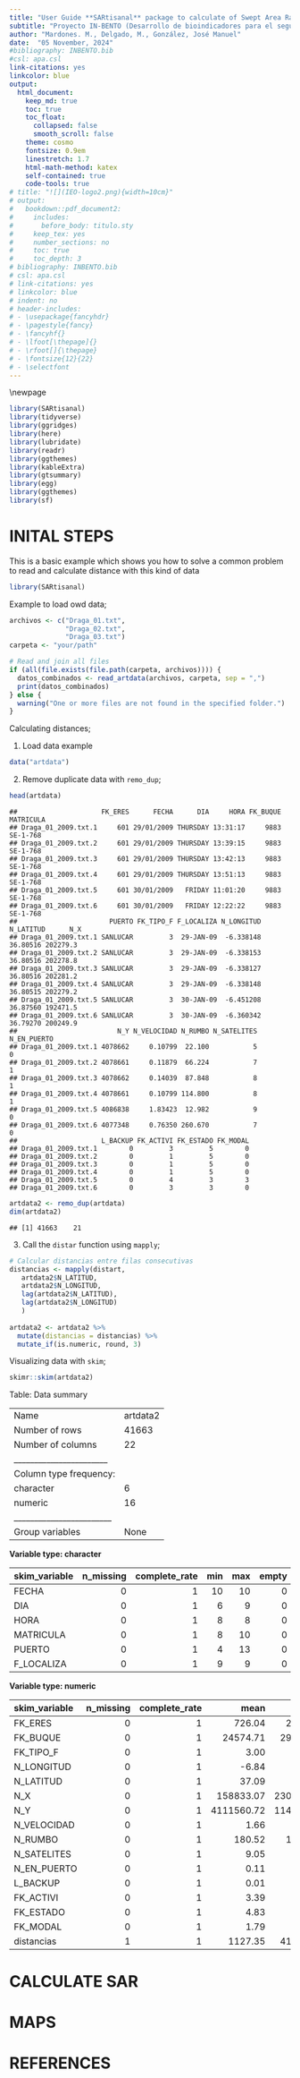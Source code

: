 ```yaml
---
title: "User Guide **SARtisanal** package to calculate of Swept Area Ratio (SAR) in artisanal fisheries context"
subtitle: "Proyecto IN-BENTO (Desarrollo de bioindicadores para el seguimiento de los ecosistemas intermareal y submareal sometidos a explotación marisquera en el litoral de Huelva) (Consejería de Universidad, Investigación e Innovación de la Junta de Andalucía y el Gobierno de España. Financiado por la Unión Europea-NextGeneration EU. MRR)"
author: "Mardones. M., Delgado, M., González, José Manuel"
date:  "05 November, 2024"
#bibliography: INBENTO.bib
#csl: apa.csl
link-citations: yes
linkcolor: blue
output:
  html_document:
    keep_md: true
    toc: true
    toc_float:
      collapsed: false
      smooth_scroll: false
    theme: cosmo
    fontsize: 0.9em
    linestretch: 1.7
    html-math-method: katex
    self-contained: true
    code-tools: true
# title: "![](IEO-logo2.png){width=10cm}"
# output:
#   bookdown::pdf_document2:
#     includes:
#       before_body: titulo.sty
#     keep_tex: yes
#     number_sections: no
#     toc: true
#     toc_depth: 3
# bibliography: INBENTO.bib
# csl: apa.csl
# link-citations: yes
# linkcolor: blue
# indent: no
# header-includes:
# - \usepackage{fancyhdr}
# - \pagestyle{fancy}
# - \fancyhf{}
# - \lfoot[\thepage]{}
# - \rfoot[]{\thepage}
# - \fontsize{12}{22}
# - \selectfont
---
```


\newpage




``` r
library(SARtisanal)
library(tidyverse)
library(ggridges)
library(here)
library(lubridate)
library(readr)
library(ggthemes)
library(kableExtra)
library(gtsummary)
library(egg)
library(ggthemes)
library(sf)
```


# INITAL STEPS

This is a basic example which shows you how to solve a common problem to read and calculate distance with this kind of data


``` r
library(SARtisanal)
```

Example to load owd data;


``` r
archivos <- c("Draga_01.txt", 
              "Draga_02.txt", 
              "Draga_03.txt")
carpeta <- "your/path"

# Read and join all files
if (all(file.exists(file.path(carpeta, archivos)))) {
  datos_combinados <- read_artdata(archivos, carpeta, sep = ",")
  print(datos_combinados)
} else {
  warning("One or more files are not found in the specified folder.")
}
```

Calculating distances;

1. Load data example


``` r
data("artdata")
```


2. Remove duplicate data with `remo_dup`;


``` r
head(artdata)
```

```
##                     FK_ERES      FECHA      DIA     HORA FK_BUQUE MATRICULA
## Draga_01_2009.txt.1     601 29/01/2009 THURSDAY 13:31:17     9883  SE-1-768
## Draga_01_2009.txt.2     601 29/01/2009 THURSDAY 13:39:15     9883  SE-1-768
## Draga_01_2009.txt.3     601 29/01/2009 THURSDAY 13:42:13     9883  SE-1-768
## Draga_01_2009.txt.4     601 29/01/2009 THURSDAY 13:51:13     9883  SE-1-768
## Draga_01_2009.txt.5     601 30/01/2009   FRIDAY 11:01:20     9883  SE-1-768
## Draga_01_2009.txt.6     601 30/01/2009   FRIDAY 12:22:22     9883  SE-1-768
##                       PUERTO FK_TIPO_F F_LOCALIZA N_LONGITUD N_LATITUD      N_X
## Draga_01_2009.txt.1 SANLUCAR         3  29-JAN-09  -6.338148  36.80516 202279.3
## Draga_01_2009.txt.2 SANLUCAR         3  29-JAN-09  -6.338153  36.80516 202278.8
## Draga_01_2009.txt.3 SANLUCAR         3  29-JAN-09  -6.338127  36.80516 202281.2
## Draga_01_2009.txt.4 SANLUCAR         3  29-JAN-09  -6.338148  36.80515 202279.2
## Draga_01_2009.txt.5 SANLUCAR         3  30-JAN-09  -6.451208  36.87560 192471.5
## Draga_01_2009.txt.6 SANLUCAR         3  30-JAN-09  -6.360342  36.79270 200249.9
##                         N_Y N_VELOCIDAD N_RUMBO N_SATELITES N_EN_PUERTO
## Draga_01_2009.txt.1 4078662     0.10799  22.100           5           0
## Draga_01_2009.txt.2 4078661     0.11879  66.224           7           1
## Draga_01_2009.txt.3 4078662     0.14039  87.848           8           1
## Draga_01_2009.txt.4 4078661     0.10799 114.800           8           1
## Draga_01_2009.txt.5 4086838     1.83423  12.982           9           0
## Draga_01_2009.txt.6 4077348     0.76350 260.670           7           0
##                     L_BACKUP FK_ACTIVI FK_ESTADO FK_MODAL
## Draga_01_2009.txt.1        0         3         5        0
## Draga_01_2009.txt.2        0         1         5        0
## Draga_01_2009.txt.3        0         1         5        0
## Draga_01_2009.txt.4        0         1         5        0
## Draga_01_2009.txt.5        0         4         3        3
## Draga_01_2009.txt.6        0         3         3        0
```

``` r
artdata2 <- remo_dup(artdata)
dim(artdata2)
```

```
## [1] 41663    21
```

3. Call the `distar` function using `mapply`;


``` r
# Calcular distancias entre filas consecutivas
distancias <- mapply(distart,
   artdata2$N_LATITUD,
   artdata2$N_LONGITUD,
   lag(artdata2$N_LATITUD),
   lag(artdata2$N_LONGITUD)
   ) 
  
artdata2 <- artdata2 %>%
  mutate(distancias = distancias) %>% 
  mutate_if(is.numeric, round, 3)
```


Visualizing data with `skim`;


``` r
skimr::skim(artdata2)
```


Table: Data summary

|                         |         |
|:------------------------|:--------|
|Name                     |artdata2 |
|Number of rows           |41663    |
|Number of columns        |22       |
|_______________________  |         |
|Column type frequency:   |         |
|character                |6        |
|numeric                  |16       |
|________________________ |         |
|Group variables          |None     |


**Variable type: character**

|skim_variable | n_missing| complete_rate| min| max| empty| n_unique| whitespace|
|:-------------|---------:|-------------:|---:|---:|-----:|--------:|----------:|
|FECHA         |         0|             1|  10|  10|     0|       57|          0|
|DIA           |         0|             1|   6|   9|     0|        7|          0|
|HORA          |         0|             1|   8|   8|     0|    24313|          0|
|MATRICULA     |         0|             1|   8|  10|     0|       84|          0|
|PUERTO        |         0|             1|   4|  13|     0|        7|          0|
|F_LOCALIZA    |         0|             1|   9|   9|     0|       57|          0|


**Variable type: numeric**

|skim_variable | n_missing| complete_rate|       mean|       sd|         p0|        p25|        p50|        p75|       p100|hist  |
|:-------------|---------:|-------------:|----------:|--------:|----------:|----------:|----------:|----------:|----------:|:-----|
|FK_ERES       |         0|             1|     726.04|   250.68|     501.00|     581.00|     630.00|     681.00|    1310.00|▇▁▁▁▂ |
|FK_BUQUE      |         0|             1|   24574.71|  2951.43|    9883.00|   24204.00|   25171.00|   25978.00|   27201.00|▁▁▁▂▇ |
|FK_TIPO_F     |         0|             1|       3.00|     0.00|       3.00|       3.00|       3.00|       3.00|       3.00|▁▁▇▁▁ |
|N_LONGITUD    |         0|             1|      -6.84|     0.26|      -7.41|      -6.87|      -6.82|      -6.69|      -6.34|▃▁▇▆▂ |
|N_LATITUD     |         0|             1|      37.09|     0.10|      36.75|      37.06|      37.11|      37.12|      37.23|▁▁▁▇▃ |
|N_X           |         0|             1|  158833.07| 23071.89|  107650.37|  155969.19|  160927.12|  171739.75|  202389.14|▃▁▇▆▂ |
|N_Y           |         0|             1| 4111560.72| 11492.26| 4072521.42| 4108525.81| 4114135.27| 4115954.07| 4128613.72|▁▁▂▇▃ |
|N_VELOCIDAD   |         0|             1|       1.66|     0.89|       0.10|       1.08|       1.92|       2.22|       5.00|▆▇▇▁▁ |
|N_RUMBO       |         0|             1|     180.52|   101.10|       0.00|     102.62|     157.18|     284.67|     359.99|▅▇▅▃▆ |
|N_SATELITES   |         0|             1|       9.05|     1.14|       4.00|       8.00|       9.00|      10.00|      12.00|▁▁▂▇▁ |
|N_EN_PUERTO   |         0|             1|       0.11|     0.32|       0.00|       0.00|       0.00|       0.00|       1.00|▇▁▁▁▁ |
|L_BACKUP      |         0|             1|       0.01|     0.10|       0.00|       0.00|       0.00|       0.00|       1.00|▇▁▁▁▁ |
|FK_ACTIVI     |         0|             1|       3.39|     0.89|       1.00|       3.00|       4.00|       4.00|       4.00|▁▁▁▅▇ |
|FK_ESTADO     |         0|             1|       4.83|     0.67|       1.00|       5.00|       5.00|       5.00|       5.00|▁▁▁▁▇ |
|FK_MODAL      |         0|             1|       1.79|     1.51|       0.00|       0.00|       3.00|       3.00|       4.00|▆▁▁▇▁ |
|distancias    |         1|             1|    1127.35|  4130.41|       0.00|     101.82|     240.32|     608.74|  105605.95|▇▁▁▁▁ |

# CALCULATE SAR


# MAPS

# REFERENCES
